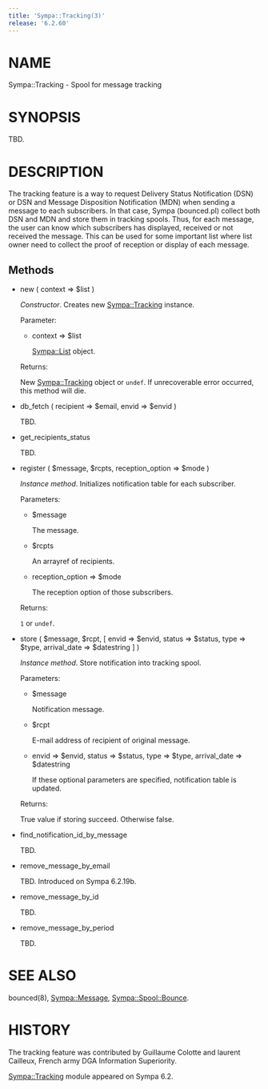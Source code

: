 ```yaml
---
title: 'Sympa::Tracking(3)'
release: '6.2.60'
---
```


# NAME

Sympa::Tracking - Spool for message tracking

# SYNOPSIS

TBD.

# DESCRIPTION

The tracking feature is a way to request Delivery Status Notification (DSN) or
DSN and Message Disposition Notification (MDN) when sending a 
message to each subscribers. In that case, Sympa (bounced.pl) collect both 
DSN and MDN and store them in tracking spools.
Thus, for each message, the user can know which subscribers has displayed,
received or not received the message. This can be used for some important 
list where list owner need to collect the proof of reception or display of 
each message.

## Methods

- new ( context => $list )

    _Constructor_.
    Creates new [Sympa::Tracking](./Sympa-Tracking.3.md) instance.

    Parameter:

    - context => $list

        [Sympa::List](./Sympa-List.3.md) object.

    Returns:

    New [Sympa::Tracking](./Sympa-Tracking.3.md) object or `undef`.
    If unrecoverable error occurred, this method will die.

- db\_fetch ( recipient => $email, envid => $envid )

    TBD.

- get\_recipients\_status

    TBD.

- register ( $message, $rcpts, reception\_option => $mode )

    _Instance method_.
    Initializes notification table for each subscriber.

    Parameters:

    - $message

        The message.

    - $rcpts

        An arrayref of recipients.

    - reception\_option => $mode

        The reception option of those subscribers.

    Returns:

    `1` or `undef`.

- store ( $message, $rcpt,
\[ envid => $envid, status => $status, type => $type,
arrival\_date => $datestring \] )

    _Instance method_.
    Store notification into tracking spool.

    Parameters:

    - $message

        Notification message.

    - $rcpt

        E-mail address of recipient of original message.

    - envid => $envid, status => $status, type => $type,
    arrival\_date => $datestring

        If these optional parameters are specified,
        notification table is updated.

    Returns:

    True value if storing succeed.  Otherwise false.

- find\_notification\_id\_by\_message

    TBD.

- remove\_message\_by\_email

    TBD.
    Introduced on Sympa 6.2.19b.

- remove\_message\_by\_id

    TBD.

- remove\_message\_by\_period

    TBD.

# SEE ALSO

bounced(8), [Sympa::Message](./Sympa-Message.3.md), [Sympa::Spool::Bounce](./Sympa-Spool-Bounce.3.md).

# HISTORY

The tracking feature was contributed by
Guillaume Colotte and laurent Cailleux,
French army DGA Information Superiority.

[Sympa::Tracking](./Sympa-Tracking.3.md) module appeared on Sympa 6.2.
